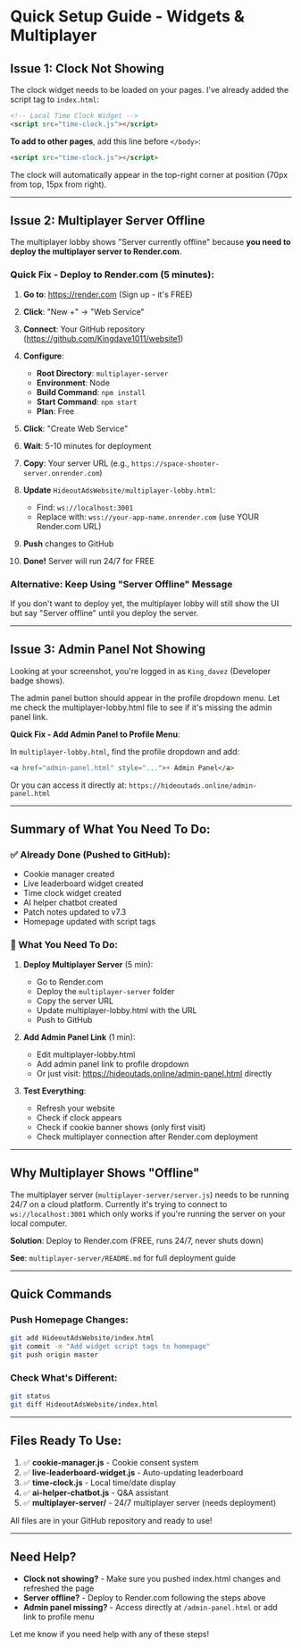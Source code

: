 # Quick Setup Guide - Widgets & Multiplayer

## Issue 1: Clock Not Showing

The clock widget needs to be loaded on your pages. I've already added the script tag to `index.html`:

```html
<!-- Local Time Clock Widget -->
<script src="time-clock.js"></script>
```

**To add to other pages**, add this line before `</body>`:
```html
<script src="time-clock.js"></script>
```

The clock will automatically appear in the top-right corner at position (70px from top, 15px from right).

---

## Issue 2: Multiplayer Server Offline

The multiplayer lobby shows "Server currently offline" because **you need to deploy the multiplayer server to Render.com**.

### Quick Fix - Deploy to Render.com (5 minutes):

1. **Go to**: https://render.com (Sign up - it's FREE)

2. **Click**: "New +" → "Web Service"

3. **Connect**: Your GitHub repository (https://github.com/Kingdave1011/website1)

4. **Configure**:
   - **Root Directory**: `multiplayer-server`
   - **Environment**: Node
   - **Build Command**: `npm install`
   - **Start Command**: `npm start`
   - **Plan**: Free

5. **Click**: "Create Web Service"

6. **Wait**: 5-10 minutes for deployment

7. **Copy**: Your server URL (e.g., `https://space-shooter-server.onrender.com`)

8. **Update** `HideoutAdsWebsite/multiplayer-lobby.html`:
   - Find: `ws://localhost:3001`
   - Replace with: `wss://your-app-name.onrender.com` (use YOUR Render.com URL)

9. **Push** changes to GitHub

10. **Done!** Server will run 24/7 for FREE

### Alternative: Keep Using "Server Offline" Message

If you don't want to deploy yet, the multiplayer lobby will still show the UI but say "Server offline" until you deploy the server.

---

## Issue 3: Admin Panel Not Showing

Looking at your screenshot, you're logged in as `King_davez` (Developer badge shows). 

The admin panel button should appear in the profile dropdown menu. Let me check the multiplayer-lobby.html file to see if it's missing the admin panel link.

**Quick Fix - Add Admin Panel to Profile Menu**:

In `multiplayer-lobby.html`, find the profile dropdown and add:

```html
<a href="admin-panel.html" style="...">⚡ Admin Panel</a>
```

Or you can access it directly at: `https://hideoutads.online/admin-panel.html`

---

## Summary of What You Need To Do:

### ✅ Already Done (Pushed to GitHub):
- Cookie manager created
- Live leaderboard widget created  
- Time clock widget created
- AI helper chatbot created
- Patch notes updated to v7.3
- Homepage updated with script tags

### 📝 What You Need To Do:

1. **Deploy Multiplayer Server** (5 min):
   - Go to Render.com
   - Deploy the `multiplayer-server` folder
   - Copy the server URL
   - Update multiplayer-lobby.html with the URL
   - Push to GitHub

2. **Add Admin Panel Link** (1 min):
   - Edit multiplayer-lobby.html
   - Add admin panel link to profile dropdown
   - Or just visit: https://hideoutads.online/admin-panel.html directly

3. **Test Everything**:
   - Refresh your website
   - Check if clock appears
   - Check if cookie banner shows (only first visit)
   - Check multiplayer connection after Render.com deployment

---

## Why Multiplayer Shows "Offline"

The multiplayer server (`multiplayer-server/server.js`) needs to be running 24/7 on a cloud platform. Currently it's trying to connect to `ws://localhost:3001` which only works if you're running the server on your local computer.

**Solution**: Deploy to Render.com (FREE, runs 24/7, never shuts down)

**See**: `multiplayer-server/README.md` for full deployment guide

---

## Quick Commands

### Push Homepage Changes:
```bash
git add HideoutAdsWebsite/index.html
git commit -m "Add widget script tags to homepage"
git push origin master
```

### Check What's Different:
```bash
git status
git diff HideoutAdsWebsite/index.html
```

---

## Files Ready To Use:

1. ✅ **cookie-manager.js** - Cookie consent system
2. ✅ **live-leaderboard-widget.js** - Auto-updating leaderboard  
3. ✅ **time-clock.js** - Local time/date display
4. ✅ **ai-helper-chatbot.js** - Q&A assistant
5. ✅ **multiplayer-server/** - 24/7 multiplayer server (needs deployment)

All files are in your GitHub repository and ready to use!

---

## Need Help?

- **Clock not showing?** - Make sure you pushed index.html changes and refreshed the page
- **Server offline?** - Deploy to Render.com following the steps above
- **Admin panel missing?** - Access directly at `/admin-panel.html` or add link to profile menu

Let me know if you need help with any of these steps!
